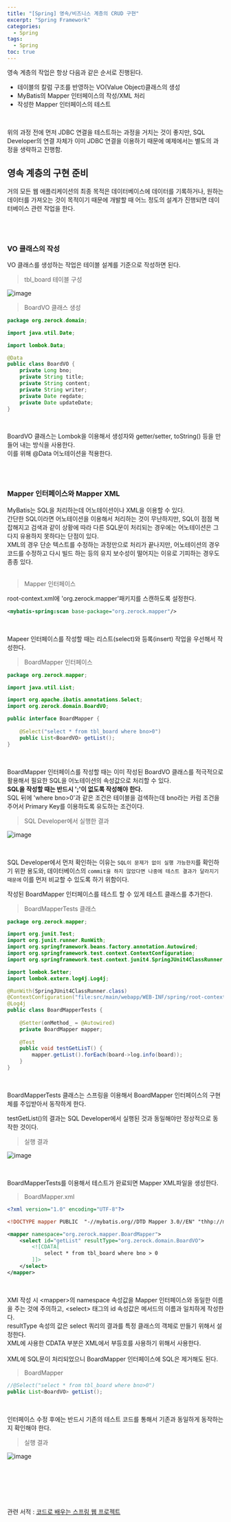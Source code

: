 ```yaml
---
title: "[Spring] 영속/비즈니스 계층의 CRUD 구현"
excerpt: "Spring Framework"
categories: 
  - Spring
tags: 
  - Spring
toc: true
---
```


영속 계층의 작업은 항상 다음과 같은 순서로 진행된다.<br>

- 테이블의 칼럼 구조를 반영하는 VO(Value Object)클래스의 생성
- MyBatis의 Mapper 인터페이스의 작성/XML 처리
- 작성한 Mapper 인터페이스의 테스트

<br>

위의 과정 전에 먼저 JDBC 연결을 테스트하는 과정을 거치는 것이 좋지만, SQL Developer의 연결 자체가 이미 JDBC 연결을 이용하기 때문에 예제에서는 별도의 과정을 생략하고 진행함.<br> 


## 영속 계층의 구현 준비

거의 모든 웹 애플리케이션의 최종 목적은 데이터베이스에 데이터를 기록하거나, 원하는 데이터를 가져오는 것이 목적이기 때문에 개발할 때 어느 정도의 설계가 진행되면 데이터베이스 관련 작업을 한다.<br>

<br><br>

### VO 클래스의 작성

VO 클래스를 생성하는 작업은 테이블 설계를 기준으로 작성하면 된다.<br>


> tbl_board 테이블 구성

![image](https://user-images.githubusercontent.com/73421820/121014017-7a132000-c7d4-11eb-84d7-dcc64f826fbf.png)
<br>

> BoardVO 클래스 생성

```java
package org.zerock.domain;

import java.util.Date;

import lombok.Data;

@Data
public class BoardVO {
	private Long bno;
	private String title;
	private String content;
	private String writer;
	private Date regdate;
	private Date updateDate;
}
```

<br>

BoardVO 클래스는 Lombok을 이용해서 생성자와 getter/setter, toString() 등을 만들어 내는 방식을 사용한다.<br> 이를 위해 @Data 어노테이션을 적용한다.<br>

<br><br>

### Mapper 인터페이스와 Mapper XML

MyBatis는 SQL을 처리하는데 어노테이션이나 XML을 이용할 수 있다.<br>
간단한 SQL이라면 어노테이션을 이용해서 처리하는 것이 무난하지만, SQL이 점점 복잡해지고 검색과 같이 상황에 따라 다른 SQL문이 처리되는 경우에는 어노테이션은 그다지 유용하지 못하다는 단점이 있다.<br>
XML의 경우 단순 텍스트를 수정하는 과정만으로 처리가 끝나지만, 어노테이션의 경우 코드를 수정하고 다시 빌드 하는 등의 유지 보수성이 떨어지는 이유로 기피하는 경우도 종종 있다.<br>
<br>

> Mapper 인터페이스

root-context.xml에 'org.zerock.mapper'패키지를 스캔하도록 설정한다.

```xml
<mybatis-spring:scan base-package="org.zerock.mapper"/>
```

<br>

Mapeer 인터페이스를 작성할 때는 리스트(select)와 등록(insert) 작업을 우선해서 작성한다.<br>

> BoardMapper 인터페이스

```java
package org.zerock.mapper;

import java.util.List;

import org.apache.ibatis.annotations.Select;
import org.zerock.domain.BoardVO;

public interface BoardMapper {
	
	@Select("select * from tbl_board where bno>0")
	public List<BoardVO> getList();
}
```
<br>

BoardMapper 인터페이스를 작성할 때는 이미 작성된 BoardVO 클래스를 적극적으로 활용해서 필요한 SQL을 어노테이션의 속성값으로 처리할 수 있다.<br>
**SQL을 작성할 때는 반드시 ';'이 없도록 작성해야 한다.**<br>
SQL 뒤에 'where bno>0'과 같은 조건은 테이블을 검색하는데 bno라는 카럼 조건을 주어서 Primary Key를 이용하도록 유도하는 조건이다.<br>

> SQL Developer에서 실행한 결과

![image](https://user-images.githubusercontent.com/73421820/121023079-e5152480-c7dd-11eb-88a5-92090b7ccb30.png)

<br>

SQL Developer에서 먼저 확인하는 이유는 `SQL이 문제가 없이 실행 가능한지`를 확인하기 위한 용도와, 데이터베이스의 `commit을 하지 않았다면 나중에 테스트 결과가 달라지기 때문에` 이를 먼저 비교할 수 있도록 하기 위함이다.<br>

작성된 BoardMapper 인터페이스를 테스트 할 수 있게 테스트 클래스를 추가한다.<br>

> BoardMapperTests 클래스

```java
package org.zerock.mapper;

import org.junit.Test;
import org.junit.runner.RunWith;
import org.springframework.beans.factory.annotation.Autowired;
import org.springframework.test.context.ContextConfiguration;
import org.springframework.test.context.junit4.SpringJUnit4ClassRunner;

import lombok.Setter;
import lombok.extern.log4j.Log4j;

@RunWith(SpringJUnit4ClassRunner.class)
@ContextConfiguration("file:src/main/webapp/WEB-INF/spring/root-context.xml")
@Log4j
public class BoardMapperTests {
	
	@Setter(onMethod_ = @Autowired) 
	private BoardMapper mapper;
	
	@Test
	public void testGetLisT() {
		mapper.getList().forEach(board->log.info(board));
	}
}
```
<br>

BoardMapperTests 클래스는 스프링을 이용해서 BoardMapper 인터페이스의 구현체를 주입받아서 동작하게 한다.<br>

testGetList()의 결과는 SQL Developer에서 실행된 것과 동일해야만 정상적으로 동작한 것이다.<br>

> 실행 결과

![image](https://user-images.githubusercontent.com/73421820/121191669-258ca500-c8a7-11eb-9713-4570a3b75b86.png)

<br>

BoardMapperTests를 이용해서 테스트가 완료되면  Mapper XML파일을 생성한다.<br>

> BoardMapper.xml

```xml
<?xml version="1.0" encoding="UTF-8"?>

<!DOCTYPE mapper PUBLIC	 "-//mybatis.org//DTD Mapper 3.0//EN" "thhp://mybatis.org/dtd/mybatis-3-mapper.dtd">

<mapper namespace="org.zerock.mapper.BoardMapper">
	<select id="getList" resultType="org.zerock.domain.BoardVO">
		<![CDATA[
			select * from tbl_board where bno > 0	
		]]>
	</select>
</mapper>
```
<br>

XMl 작성 시 \<mapper\>의 namespace 속성값을 Mapper 인터페이스와 동일한 이름을 주는 것에 주의하고, \<select\> 태그의 id 속성값은 메서드의 이름과 일치하게 작성한다.<br>
resultType 속성의 값은 select 쿼리의 결과를 특정 클래스의 객체로 만들기 위해서 설정한다.<br>
XML에 사용한 CDATA 부분은 XML에서 부등호를 사용하기 위해서 사용한다.<br>
<br>
XML에 SQL문이 처리되었으니 BoardMapper 인터페이스에 SQL은 제거해도 된다.<br>

> BoardMapper

```java
//@Select("select * from tbl_board where bno>0")
public List<BoardVO> getList();
```
<br>

인터페이스 수정 후에는 반드시 기존의 테스트 코드를 통해서 기존과 동일하게 동작하는지 확인해야 한다.<br>

> 실행 결과

![image](https://user-images.githubusercontent.com/73421820/121194961-296df680-c8aa-11eb-802f-3b441500565c.png)


<br><br>

<br><br>

관련 서적 : [코드로 배우는 스프링 웹 프로젝트](https://cafe.naver.com/gugucoding)
<br><br>
